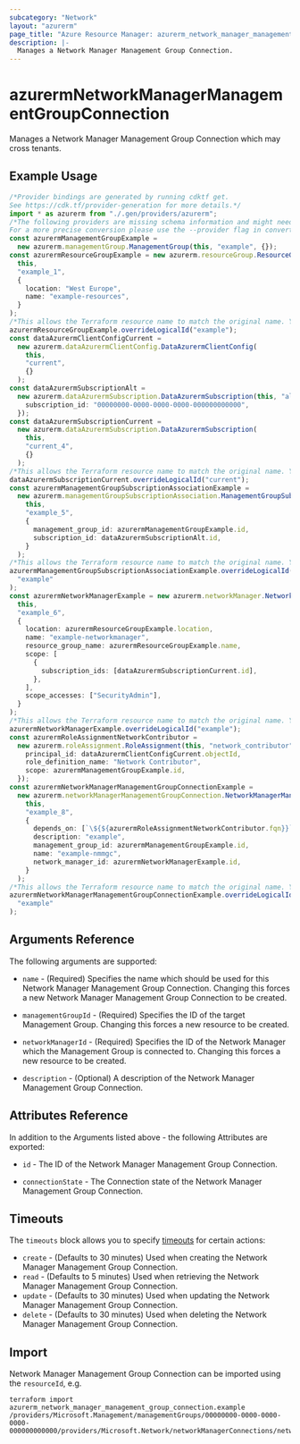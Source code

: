 ```yaml
---
subcategory: "Network"
layout: "azurerm"
page_title: "Azure Resource Manager: azurerm_network_manager_management_group_connection"
description: |-
  Manages a Network Manager Management Group Connection.
---
```


# azurermNetworkManagerManagementGroupConnection

Manages a Network Manager Management Group Connection which may cross tenants.

## Example Usage

```typescript
/*Provider bindings are generated by running cdktf get.
See https://cdk.tf/provider-generation for more details.*/
import * as azurerm from "./.gen/providers/azurerm";
/*The following providers are missing schema information and might need manual adjustments to synthesize correctly: azurerm.
For a more precise conversion please use the --provider flag in convert.*/
const azurermManagementGroupExample =
  new azurerm.managementGroup.ManagementGroup(this, "example", {});
const azurermResourceGroupExample = new azurerm.resourceGroup.ResourceGroup(
  this,
  "example_1",
  {
    location: "West Europe",
    name: "example-resources",
  }
);
/*This allows the Terraform resource name to match the original name. You can remove the call if you don't need them to match.*/
azurermResourceGroupExample.overrideLogicalId("example");
const dataAzurermClientConfigCurrent =
  new azurerm.dataAzurermClientConfig.DataAzurermClientConfig(
    this,
    "current",
    {}
  );
const dataAzurermSubscriptionAlt =
  new azurerm.dataAzurermSubscription.DataAzurermSubscription(this, "alt", {
    subscription_id: "00000000-0000-0000-0000-000000000000",
  });
const dataAzurermSubscriptionCurrent =
  new azurerm.dataAzurermSubscription.DataAzurermSubscription(
    this,
    "current_4",
    {}
  );
/*This allows the Terraform resource name to match the original name. You can remove the call if you don't need them to match.*/
dataAzurermSubscriptionCurrent.overrideLogicalId("current");
const azurermManagementGroupSubscriptionAssociationExample =
  new azurerm.managementGroupSubscriptionAssociation.ManagementGroupSubscriptionAssociation(
    this,
    "example_5",
    {
      management_group_id: azurermManagementGroupExample.id,
      subscription_id: dataAzurermSubscriptionAlt.id,
    }
  );
/*This allows the Terraform resource name to match the original name. You can remove the call if you don't need them to match.*/
azurermManagementGroupSubscriptionAssociationExample.overrideLogicalId(
  "example"
);
const azurermNetworkManagerExample = new azurerm.networkManager.NetworkManager(
  this,
  "example_6",
  {
    location: azurermResourceGroupExample.location,
    name: "example-networkmanager",
    resource_group_name: azurermResourceGroupExample.name,
    scope: [
      {
        subscription_ids: [dataAzurermSubscriptionCurrent.id],
      },
    ],
    scope_accesses: ["SecurityAdmin"],
  }
);
/*This allows the Terraform resource name to match the original name. You can remove the call if you don't need them to match.*/
azurermNetworkManagerExample.overrideLogicalId("example");
const azurermRoleAssignmentNetworkContributor =
  new azurerm.roleAssignment.RoleAssignment(this, "network_contributor", {
    principal_id: dataAzurermClientConfigCurrent.objectId,
    role_definition_name: "Network Contributor",
    scope: azurermManagementGroupExample.id,
  });
const azurermNetworkManagerManagementGroupConnectionExample =
  new azurerm.networkManagerManagementGroupConnection.NetworkManagerManagementGroupConnection(
    this,
    "example_8",
    {
      depends_on: [`\${${azurermRoleAssignmentNetworkContributor.fqn}}`],
      description: "example",
      management_group_id: azurermManagementGroupExample.id,
      name: "example-nmmgc",
      network_manager_id: azurermNetworkManagerExample.id,
    }
  );
/*This allows the Terraform resource name to match the original name. You can remove the call if you don't need them to match.*/
azurermNetworkManagerManagementGroupConnectionExample.overrideLogicalId(
  "example"
);

```

## Arguments Reference

The following arguments are supported:

*   `name` - (Required) Specifies the name which should be used for this Network Manager Management Group Connection. Changing this forces a new Network Manager Management Group Connection to be created.

*   `managementGroupId` - (Required) Specifies the ID of the target Management Group. Changing this forces a new resource to be created.

*   `networkManagerId` - (Required) Specifies the ID of the Network Manager which the Management Group is connected to. Changing this forces a new resource to be created.

*   `description` - (Optional) A description of the Network Manager Management Group Connection.

## Attributes Reference

In addition to the Arguments listed above - the following Attributes are exported:

*   `id` - The ID of the Network Manager Management Group Connection.

*   `connectionState` - The Connection state of the Network Manager Management Group Connection.

## Timeouts

The `timeouts` block allows you to specify [timeouts](https://www.terraform.io/language/resources/syntax#operation-timeouts) for certain actions:

* `create` - (Defaults to 30 minutes) Used when creating the Network Manager Management Group Connection.
* `read` - (Defaults to 5 minutes) Used when retrieving the Network Manager Management Group Connection.
* `update` - (Defaults to 30 minutes) Used when updating the Network Manager Management Group Connection.
* `delete` - (Defaults to 30 minutes) Used when deleting the Network Manager Management Group Connection.

## Import

Network Manager Management Group Connection can be imported using the `resourceId`, e.g.

```console
terraform import azurerm_network_manager_management_group_connection.example /providers/Microsoft.Management/managementGroups/00000000-0000-0000-0000-000000000000/providers/Microsoft.Network/networkManagerConnections/networkManagerConnection1
```
